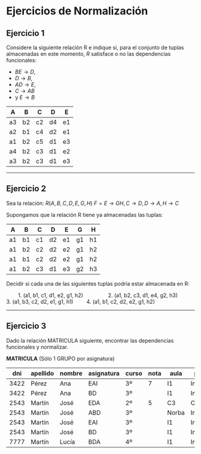 # Ejercicios de Normalización


## Ejercicio 1 

Considere la siguiente relación R e indique si, para el conjunto de tuplas almacenadas en este momento, $R$ satisface o no las dependencias funcionales:
- $BE \to D$, 
- $D \to B$, 
- $AD \to E$, 
- $C \to AB$ 
- y $E \to B$


| A   | B   | C   | D   | E   |
| --- | --- | --- | --- | --- |
| a3  | b2  | c2  | d4  | e1  |
| a2  | b1  | c4  | d2  | e1  |
| a1  | b2  | c5  | d1  | e3  |
| a4  | b2  | c3  | d1  | e2  |
| a3  | b2  | c3  | d1  | e3  |

---

## Ejercicio 2

Sea la relación:
$R(A, B, C, D, E, G, H)$ 
$F={E \to GH, C \to D, D \to A, H \to C}$

Supongamos que la relación R tiene ya almacenadas las tuplas:

| A   | B   | C   | D   | E   | G   | H   | 
| --- | --- | --- | --- | --- | --- | --- |
| a1  | b1  | c1  | d2  | e1  | g1  | h1  |
| a1  | b2  | c2  | d2  | e2  | g1  | h2  |
| a1  | b1  | c2  | d2  | e2  | g1  | h2  |
| a1  | b2  | c3  | d1  | e3  | g2  | h3  |

Decidir si cada una de las siguientes tuplas podría estar almacenada en R:

        1. (a1, b1, c1, d1, e2, g1, h2)         
        2. (a1, b2, c3, d1, e4, g2, h3)
        3. (a1, b3, c2, d2, e1, g1, h1)
        4. (a1, b1, c2, d2, e2, g1, h2)

---

## Ejercicio 3

Dado la relación MATRICULA siguiente, encontrar las dependencias funcionales y normalizar.

**MATRICULA** (Sólo 1 GRUPO por asignatura)

| **dni** | **apellido** | **nombre** | **asignatura** | **curso** | **nota** | **aula** | **pabellón** |
| ------- | ------------ | ---------- | -------------- | --------- | -------- | -------- | ------------ |
| 3422    | Pérez        | Ana        | EAI            | 3º        | 7        | I1       | Informática  |
| 3422    | Pérez        | Ana        | BD             | 3º        |          | I1       | Informática  |
| 2543    | Martín       | José       | EDA            | 2º        | 5        | C3       | Central      |
| 2543    | Martín       | José       | ABD            | 3º        |          | Norba    | Informática  |
| 2543    | Martín       | José       | EAI            | 3º        |          | I1       | Informática  |
| 2543    | Martín       | José       | BD             | 3º        |          | I1       | Informática  |
| 7777    | Martín       | Lucía      | BDA            | 4º        |          | I1       | Informática  |





